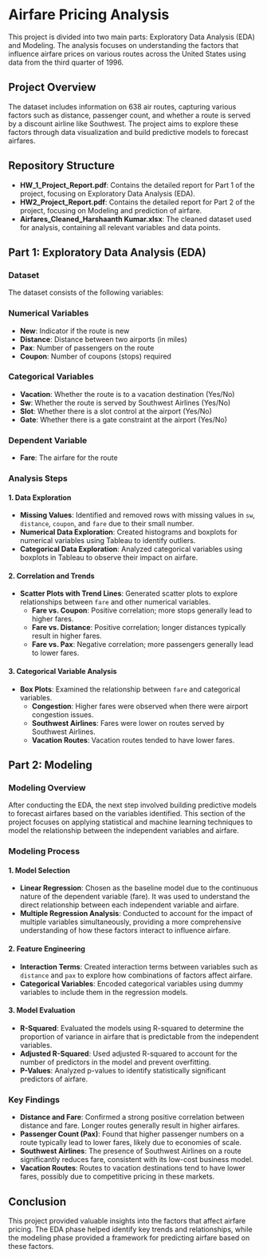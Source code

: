 # Airfare Pricing Analysis

This project is divided into two main parts: Exploratory Data Analysis (EDA) and Modeling. The analysis focuses on understanding the factors that influence airfare prices on various routes across the United States using data from the third quarter of 1996.

## Project Overview

The dataset includes information on 638 air routes, capturing various factors such as distance, passenger count, and whether a route is served by a discount airline like Southwest. The project aims to explore these factors through data visualization and build predictive models to forecast airfares.

## Repository Structure

- **HW_1_Project_Report.pdf**: Contains the detailed report for Part 1 of the project, focusing on Exploratory Data Analysis (EDA).
- **HW2_Project_Report.pdf**: Contains the detailed report for Part 2 of the project, focusing on Modeling and prediction of airfare.
- **Airfares_Cleaned_Harshaanth Kumar.xlsx**: The cleaned dataset used for analysis, containing all relevant variables and data points.

## Part 1: Exploratory Data Analysis (EDA)

### Dataset

The dataset consists of the following variables:

### Numerical Variables
- **New**: Indicator if the route is new
- **Distance**: Distance between two airports (in miles)
- **Pax**: Number of passengers on the route
- **Coupon**: Number of coupons (stops) required

### Categorical Variables
- **Vacation**: Whether the route is to a vacation destination (Yes/No)
- **Sw**: Whether the route is served by Southwest Airlines (Yes/No)
- **Slot**: Whether there is a slot control at the airport (Yes/No)
- **Gate**: Whether there is a gate constraint at the airport (Yes/No)

### Dependent Variable
- **Fare**: The airfare for the route

### Analysis Steps

#### 1. Data Exploration
- **Missing Values**: Identified and removed rows with missing values in `sw`, `distance`, `coupon`, and `fare` due to their small number.
- **Numerical Data Exploration**: Created histograms and boxplots for numerical variables using Tableau to identify outliers.
- **Categorical Data Exploration**: Analyzed categorical variables using boxplots in Tableau to observe their impact on airfare.

#### 2. Correlation and Trends
- **Scatter Plots with Trend Lines**: Generated scatter plots to explore relationships between `fare` and other numerical variables.
  - **Fare vs. Coupon**: Positive correlation; more stops generally lead to higher fares.
  - **Fare vs. Distance**: Positive correlation; longer distances typically result in higher fares.
  - **Fare vs. Pax**: Negative correlation; more passengers generally lead to lower fares.

#### 3. Categorical Variable Analysis
- **Box Plots**: Examined the relationship between `fare` and categorical variables.
  - **Congestion**: Higher fares were observed when there were airport congestion issues.
  - **Southwest Airlines**: Fares were lower on routes served by Southwest Airlines.
  - **Vacation Routes**: Vacation routes tended to have lower fares.

## Part 2: Modeling

### Modeling Overview

After conducting the EDA, the next step involved building predictive models to forecast airfares based on the variables identified. This section of the project focuses on applying statistical and machine learning techniques to model the relationship between the independent variables and airfare.

### Modeling Process

#### 1. Model Selection
- **Linear Regression**: Chosen as the baseline model due to the continuous nature of the dependent variable (fare). It was used to understand the direct relationship between each independent variable and airfare.
- **Multiple Regression Analysis**: Conducted to account for the impact of multiple variables simultaneously, providing a more comprehensive understanding of how these factors interact to influence airfare.

#### 2. Feature Engineering
- **Interaction Terms**: Created interaction terms between variables such as `distance` and `pax` to explore how combinations of factors affect airfare.
- **Categorical Variables**: Encoded categorical variables using dummy variables to include them in the regression models.

#### 3. Model Evaluation
- **R-Squared**: Evaluated the models using R-squared to determine the proportion of variance in airfare that is predictable from the independent variables.
- **Adjusted R-Squared**: Used adjusted R-squared to account for the number of predictors in the model and prevent overfitting.
- **P-Values**: Analyzed p-values to identify statistically significant predictors of airfare.

### Key Findings
- **Distance and Fare**: Confirmed a strong positive correlation between distance and fare. Longer routes generally result in higher airfares.
- **Passenger Count (Pax)**: Found that higher passenger numbers on a route typically lead to lower fares, likely due to economies of scale.
- **Southwest Airlines**: The presence of Southwest Airlines on a route significantly reduces fare, consistent with its low-cost business model.
- **Vacation Routes**: Routes to vacation destinations tend to have lower fares, possibly due to competitive pricing in these markets.

## Conclusion

This project provided valuable insights into the factors that affect airfare pricing. The EDA phase helped identify key trends and relationships, while the modeling phase provided a framework for predicting airfare based on these factors.
